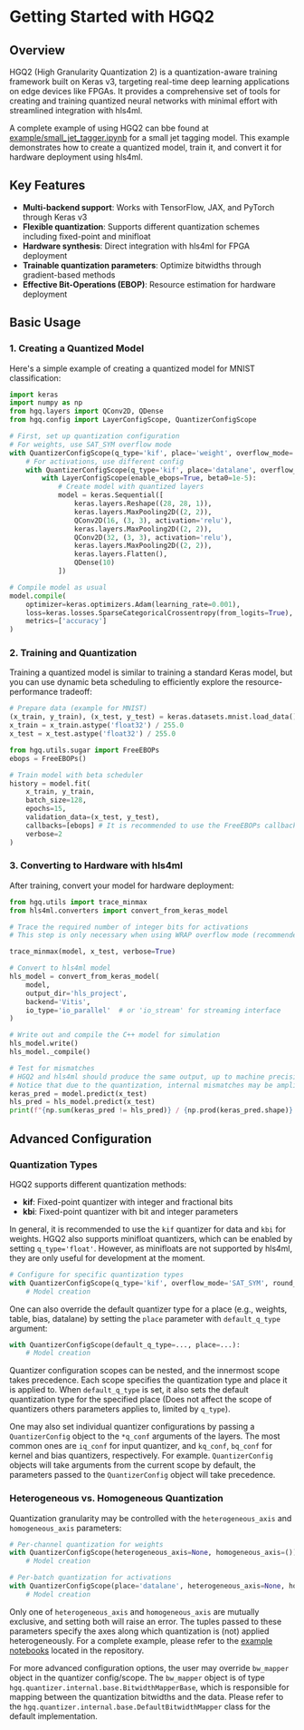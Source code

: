 # Getting Started with HGQ2

## Overview

HGQ2 (High Granularity Quantization 2) is a quantization-aware training framework built on Keras v3, targeting real-time deep learning applications on edge devices like FPGAs. It provides a comprehensive set of tools for creating and training quantized neural networks with minimal effort with streamlined integration with hls4ml.

A complete example of using HGQ2 can bbe found at [example/small_jet_tagger.ipynb](https://github.com/calad0i/HGQ2/blob/master/example/small_jet_tagger.ipynb) for a small jet tagging model. This example demonstrates how to create a quantized model, train it, and convert it for hardware deployment using hls4ml.

## Key Features

- **Multi-backend support**: Works with TensorFlow, JAX, and PyTorch through Keras v3
- **Flexible quantization**: Supports different quantization schemes including fixed-point and minifloat
- **Hardware synthesis**: Direct integration with hls4ml for FPGA deployment
- **Trainable quantization parameters**: Optimize bitwidths through gradient-based methods
- **Effective Bit-Operations (EBOP)**: Resource estimation for hardware deployment

## Basic Usage

### 1. Creating a Quantized Model

Here's a simple example of creating a quantized model for MNIST classification:

```python
import keras
import numpy as np
from hgq.layers import QConv2D, QDense
from hgq.config import LayerConfigScope, QuantizerConfigScope

# First, set up quantization configuration
# For weights, use SAT_SYM overflow mode
with QuantizerConfigScope(q_type='kif', place='weight', overflow_mode='SAT_SYM', round_mode='RND'):
    # For activations, use different config
    with QuantizerConfigScope(q_type='kif', place='datalane', overflow_mode='WRAP', round_mode='RND'):
        with LayerConfigScope(enable_ebops=True, beta0=1e-5):
            # Create model with quantized layers
            model = keras.Sequential([
                keras.layers.Reshape((28, 28, 1)),
                keras.layers.MaxPooling2D((2, 2)),
                QConv2D(16, (3, 3), activation='relu'),
                keras.layers.MaxPooling2D((2, 2)),
                QConv2D(32, (3, 3), activation='relu'),
                keras.layers.MaxPooling2D((2, 2)),
                keras.layers.Flatten(),
                QDense(10)
            ])

# Compile model as usual
model.compile(
    optimizer=keras.optimizers.Adam(learning_rate=0.001),
    loss=keras.losses.SparseCategoricalCrossentropy(from_logits=True),
    metrics=['accuracy']
)
```

### 2. Training and Quantization

Training a quantized model is similar to training a standard Keras model, but you can use dynamic beta scheduling to efficiently explore the resource-performance tradeoff:

```python
# Prepare data (example for MNIST)
(x_train, y_train), (x_test, y_test) = keras.datasets.mnist.load_data()
x_train = x_train.astype('float32') / 255.0
x_test = x_test.astype('float32') / 255.0

from hgq.utils.sugar import FreeEBOPs
ebops = FreeEBOPs()

# Train model with beta scheduler
history = model.fit(
    x_train, y_train,
    batch_size=128,
    epochs=15,
    validation_data=(x_test, y_test),
    callbacks=[ebops] # It is recommended to use the FreeEBOPs callback to monitor EBOPs during training
    verbose=2
)
```

### 3. Converting to Hardware with hls4ml

After training, convert your model for hardware deployment:

```python
from hgq.utils import trace_minmax
from hls4ml.converters import convert_from_keras_model

# Trace the required number of integer bits for activations
# This step is only necessary when using WRAP overflow mode (recommended) for data.

trace_minmax(model, x_test, verbose=True)

# Convert to hls4ml model
hls_model = convert_from_keras_model(
    model,
    output_dir='hls_project',
    backend='Vitis',
    io_type='io_parallel'  # or 'io_stream' for streaming interface
)

# Write out and compile the C++ model for simulation
hls_model.write()
hls_model._compile()

# Test for mismatches
# HGQ2 and hls4ml should produce the same output, up to machine precision
# Notice that due to the quantization, internal mismatches may be amplified, but the vast majority of the output should match
keras_pred = model.predict(x_test)
hls_pred = hls_model.predict(x_test)
print(f"{np.sum(keras_pred != hls_pred)} / {np.prod(keras_pred.shape)} value mismatches")
```

## Advanced Configuration

### Quantization Types

HGQ2 supports different quantization methods:

- **kif**: Fixed-point quantizer with integer and fractional bits
- **kbi**: Fixed-point quantizer with bit and integer parameters

In general, it is recommended to use the `kif` quantizer for data and `kbi` for weights.
HGQ2 also supports minifloat quantizers, which can be enabled by setting `q_type='float'`.
However, as minifloats are not supported by hls4ml, they are only useful for development at the moment.

```python
# Configure for specific quantization types
with QuantizerConfigScope(q_type='kif', overflow_mode='SAT_SYM', round_mode='RND'):
    # Model creation
```

One can also override the default quantizer type for a place (e.g., weights, table, bias, datalane) by setting the `place` parameter with `default_q_type` argument:

```python
with QuantizerConfigScope(default_q_type=..., place=...):
    # Model creation
```

Quantizer configuration scopes can be nested, and the innermost scope takes precedence. Each scope specifies the quantization type and place it is applied to. When `default_q_type` is set, it also sets the default quantization type for the specified place (Does not affect the scope of quantizers others parameters applies to, limited by `q_type`).

One may also set individual quantizer configurations by passing a `QuantizerConfig` object to the `*q_conf` arguments of the layers. The most common ones are `iq_conf` for input quantizer, and `kq_conf`, `bq_conf` for kernel and bias quantizers, respectively. For example. `QuantizerConfig` objects will take arguments from the current scope by default, the parameters passed to the `QuantizerConfig` object will take precedence.


### Heterogeneous vs. Homogeneous Quantization

Quantization granularity may be controlled with the `heterogeneous_axis` and `homogeneous_axis` parameters:

```python
# Per-channel quantization for weights
with QuantizerConfigScope(heterogeneous_axis=None, homogeneous_axis=()):
    # Model creation

# Per-batch quantization for activations
with QuantizerConfigScope(place='datalane', heterogeneous_axis=None, homogeneous_axis=(0,)):
    # Model creation
```

Only one of `heterogeneous_axis` and `homogeneous_axis` are mutually exclusive, and setting both will raise an error. The tuples passed to these parameters specify the axes along which quantization is (not) applied heterogeneously. For a complete example, please refer to the [example notebooks](https://github.com/calad0i/HGQ2/blob/master/example) located in the repository.

For more advanced configuration options, the user may override `bw_mapper` object in the quantizer config/scope. The `bw_mapper` object is of type `hgq.quantizer.internal.base.BitwidthMapperBase`, which is responsible for mapping between the quantization bitwidths and the data. Please refer to the `hgq.quantizer.internal.base.DefaultBitwidthMapper` class for the default implementation.
